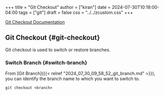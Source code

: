 +++
title = "Git Checkout"
author = ["kiran"]
date = 2024-07-30T10:18:00-04:00
tags = ["git"]
draft = false
css = "../../zcustom.css"
+++

[Git Checkout Documentation](https://git-scm.com/docs/git-checkout)


## Git Checkout {#git-checkout}

Git checkout is used to switch or restore branches.


### Switch Branch {#switch-branch}

From [Git Branch]({{< relref "2024_07_30_09_58_52_git_branch.md" >}}), you can identify the branch name to which you want to switch to.

```linux
git checkout <branch>
```
